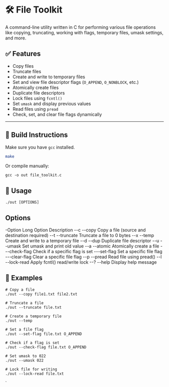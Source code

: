 # 🛠️ File Toolkit

A command-line utility written in C for performing various file operations like copying, truncating, working with flags, temporary files, umask settings, and more.

## ✅ Features

- Copy files
- Truncate files
- Create and write to temporary files
- Set and view file descriptor flags (`O_APPEND`, `O_NONBLOCK`, etc.)
- Atomically create files
- Duplicate file descriptors
- Lock files using `fcntl()`
- Set `umask` and display previous values
- Read files using `pread`
- Check, set, and clear file flags dynamically

---

## 🧰 Build Instructions

Make sure you have `gcc` installed.

```bash
make

```
Or compile manually:

``` 
gcc -o out file_toolkit.c
```
## 🚀 Usage

```
./out [OPTIONS]

```
## Options

-Option	Long Option	Description
--c	--copy	Copy a file (source and destination required)
--t	--truncate	Truncate a file to 0 bytes
--x	--temp	Create and write to a temporary file
--d	--dup	Duplicate file descriptor
--u	--umask	Set umask and print old value
--a	--atomic	Atomically create a file
---check-flag	Check if a specific flag is set
---set-flag	Set a specific file flag
---clear-flag	Clear a specific file flag
--p	--pread	Read file using pread()
--l	--lock-read	Apply fcntl() read/write lock
--?	--help	Display help message

## 🔧 Examples
```
# Copy a file
./out --copy file1.txt file2.txt

# Truncate a file
./out --truncate file.txt

# Create a temporary file
./out --temp

# Set a file flag
./out --set-flag file.txt O_APPEND

# Check if a flag is set
./out --check-flag file.txt O_APPEND

# Set umask to 022
./out --umask 022

# Lock file for writing
./out --lock-read file.txt

```


`
